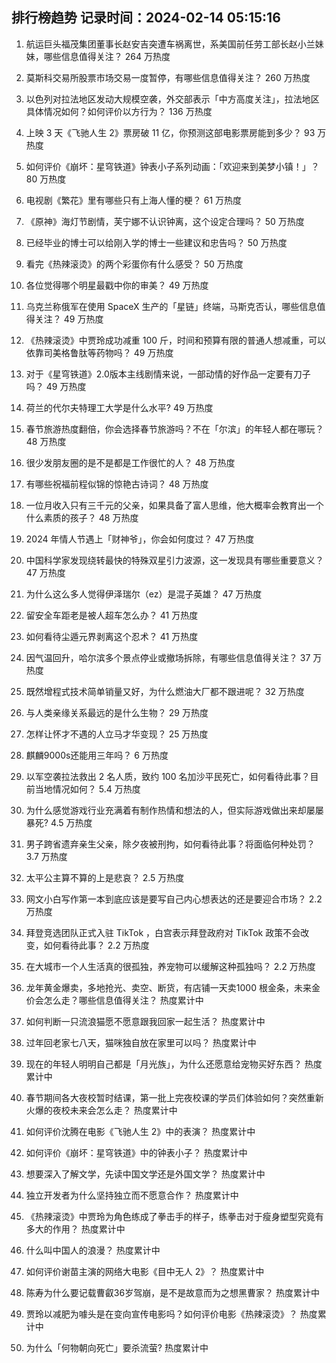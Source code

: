 
## 排行榜趋势 记录时间：2024-02-14 05:15:16
  
  1. 航运巨头福茂集团董事长赵安吉突遭车祸离世，系美国前任劳工部长赵小兰妹妹，哪些信息值得关注？ 264 万热度
    
  2. 莫斯科交易所股票市场交易一度暂停，有哪些信息值得关注？ 260 万热度
    
  3. 以色列对拉法地区发动大规模空袭，外交部表示「中方高度关注」，拉法地区具体情况如何？如何评价以方行为？ 136 万热度
    
  4. 上映 3 天《飞驰人生 2》票房破 11 亿，你预测这部电影票房能到多少？ 93 万热度
    
  5. 如何评价《崩坏：星穹铁道》钟表小子系列动画：「欢迎来到美梦小镇！」？ 80 万热度
    
  6. 电视剧《繁花》里有哪些只有上海人懂的梗？ 61 万热度
    
  7. 《原神》海灯节剧情，芙宁娜不认识钟离，这个设定合理吗？ 50 万热度
    
  8. 已经毕业的博士可以给刚入学的博士一些建议和忠告吗？ 50 万热度
    
  9. 看完《热辣滚烫》的两个彩蛋你有什么感受？ 50 万热度
    
  10. 各位觉得哪个明星最戳中你的审美？ 49 万热度
    
  11. 乌克兰称俄军在使用 SpaceX 生产的「星链」终端，马斯克否认，哪些信息值得关注？ 49 万热度
    
  12. 《热辣滚烫》中贾玲成功减重 100 斤，时间和预算有限的普通人想减重，可以依靠司美格鲁肽等药物吗？ 49 万热度
    
  13. 对于《星穹铁道》2.0版本主线剧情来说，一部动情的好作品一定要有刀子吗？ 49 万热度
    
  14. 荷兰的代尔夫特理工大学是什么水平? 49 万热度
    
  15. 春节旅游热度翻倍，你会选择春节旅游吗？不在「尔滨」的年轻人都在哪玩？ 48 万热度
    
  16. 很少发朋友圈的是不是都是工作很忙的人？ 48 万热度
    
  17. 有哪些祝福前程似锦的惊艳古诗词？ 48 万热度
    
  18. 一位月收入只有三千元的父亲，如果具备了富人思维，他大概率会教育出一个什么素质的孩子？ 48 万热度
    
  19. 2024 年情人节遇上「财神爷」，你会如何度过？ 47 万热度
    
  20. 中国科学家发现绕转最快的特殊双星引力波源，这一发现具有哪些重要意义？ 47 万热度
    
  21. 为什么这么多人觉得伊泽瑞尔（ez）是混子英雄？ 47 万热度
    
  22. 留安全车距老是被人超车怎么办？ 41 万热度
    
  23. 如何看待尘遁元界剥离这个忍术？ 41 万热度
    
  24. 因气温回升，哈尔滨多个景点停业或撤场拆除，有哪些信息值得关注？ 37 万热度
    
  25. 既然增程式技术简单销量又好，为什么燃油大厂都不跟进呢？ 32 万热度
    
  26. 与人类亲缘关系最远的是什么生物？ 29 万热度
    
  27. 怎样让怀才不遇的人立马才华变现？ 25 万热度
    
  28. 麒麟9000s还能用三年吗？ 6 万热度
    
  29. 以军空袭拉法救出 2 名人质，致约 100 名加沙平民死亡，如何看待此事？目前当地情况如何？ 5.4 万热度
    
  30. 为什么感觉游戏行业充满着有制作热情和想法的人，但实际游戏做出来却屡屡暴死? 4.5 万热度
    
  31. 男子跨省遗弃亲生父亲，除夕夜被刑拘，如何看待此事？将面临何种处罚？ 3.7 万热度
    
  32. 太平公主算不算的上是悲哀？ 2.5 万热度
    
  33. 网文小白写作第一本到底应该是要写自己内心想表达的还是要迎合市场？ 2.2 万热度
    
  34. 拜登竞选团队正式入驻 TikTok ，白宫表示拜登政府对 TikTok 政策不会改变，如何看待此事？ 2.2 万热度
    
  35. 在大城市一个人生活真的很孤独，养宠物可以缓解这种孤独吗？ 2.2 万热度
    
  36. 龙年黄金爆卖，多地抢光、卖空、断货，有店铺一天卖1000 根金条，未来金价会怎么走？哪些信息值得关注？ 热度累计中
    
  37. 如何判断一只流浪猫愿不愿意跟我回家一起生活？ 热度累计中
    
  38. 过年回老家七八天，猫咪独自放在家里可以吗？ 热度累计中
    
  39. 现在的年轻人明明自己都是「月光族」，为什么还愿意给宠物买好东西？ 热度累计中
    
  40. 春节期间各大夜校暂时结课，第一批上完夜校课的学员们体验如何？突然重新火爆的夜校未来会怎么走？ 热度累计中
    
  41. 如何评价沈腾在电影《飞驰人生 2》中的表演？ 热度累计中
    
  42. 如何评价《崩坏：星穹铁道》中的钟表小子？ 热度累计中
    
  43. 想要深入了解文学，先读中国文学还是外国文学？ 热度累计中
    
  44. 独立开发者为什么坚持独立而不愿意合作？ 热度累计中
    
  45. 《热辣滚烫》中贾玲为角色练成了拳击手的样子，练拳击对于瘦身塑型究竟有多大的作用？ 热度累计中
    
  46. 什么叫中国人的浪漫？ 热度累计中
    
  47. 如何评价谢苗主演的网络大电影《目中无人 2》？ 热度累计中
    
  48. 陈寿为什么要记载曹叡36岁驾崩，是不是故意而为之想黑曹家？ 热度累计中
    
  49. 贾玲以减肥为噱头是在变向宣传电影吗？如何评价电影《热辣滚烫》？ 热度累计中
    
  50. 为什么「何物朝向死亡」要杀流萤? 热度累计中
    